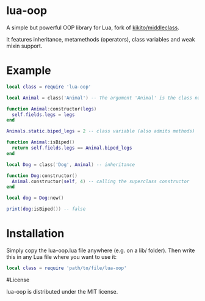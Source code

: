# lua-oop

A simple but powerful OOP library for Lua, fork of [kikito/middleclass](https://github.com/kikito/middleclass).

It features inheritance, metamethods (operators), class variables and weak mixin support.

# Example

```lua
local class = require 'lua-oop'

local Animal = class('Animal') -- The argument 'Animal' is the class name 

function Animal:constructor(legs)
  self.fields.legs = legs
end

Animals.static.biped_legs = 2 -- class variable (also admits methods)

function Animal:isBiped()
  return self.fields.legs == Animal.biped_legs
end

local Dog = class('Dog', Animal) -- inheritance

function Dog:constructor()
  Animal.constructor(self, 4) -- calling the superclass constructor
end

local dog = Dog:new()

print(dog:isBiped()) -- false
```
# Installation

Simply copy the lua-oop.lua file anywhere (e.g. on a lib/ folder). Then write this in any Lua file where you want to use it:

```lua
local class = require 'path/to/file/lua-oop'
```

#License

lua-oop is distributed under the MIT license.


